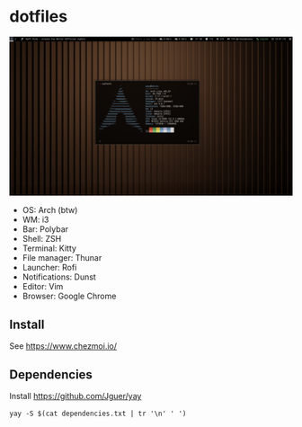 # dotfiles

![preview](preview.jpg)

- OS: Arch (btw)
- WM: i3
- Bar: Polybar
- Shell: ZSH
- Terminal: Kitty
- File manager: Thunar
- Launcher: Rofi
- Notifications: Dunst
- Editor: Vim
- Browser: Google Chrome

## Install

See https://www.chezmoi.io/

## Dependencies

Install https://github.com/Jguer/yay

    yay -S $(cat dependencies.txt | tr '\n' ' ') 
